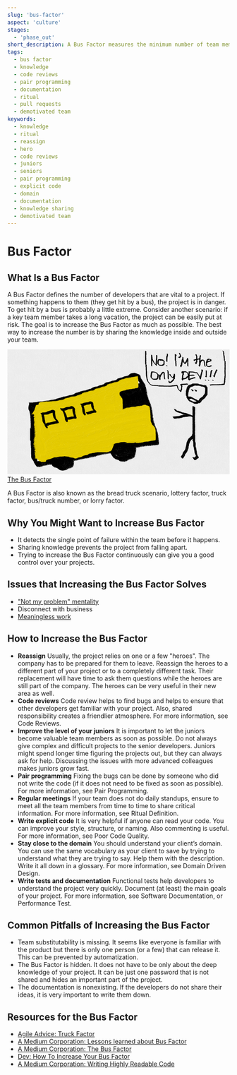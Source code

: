 ```yaml
---
slug: 'bus-factor'
aspect: 'culture'
stages:
  - 'phase_out'
short_description: A Bus Factor measures the minimum number of team members who have to be hit by a bus to put the project in jeopardy. The goal is to increase your Bus Factor as much as possible.
tags:
  - bus factor
  - knowledge
  - code reviews
  - pair programming
  - documentation
  - ritual
  - pull requests
  - demotivated team
keywords:
  - knowledge
  - ritual
  - reassign
  - hero
  - code reviews
  - juniors
  - seniors
  - pair programming
  - explicit code
  - domain
  - documentation
  - knowledge sharing
  - demotivated team
---
```


# Bus Factor

## What Is a Bus Factor

A Bus Factor defines the number of developers that are vital to a project. If something happens to them (they get hit by a bus), the project is in danger. To get hit by a bus is probably a little extreme. Consider another scenario: if a key team member takes a long vacation, the project can be easily put at risk. The goal is to increase the Bus Factor as much as possible. The best way to increase the number is by sharing the knowledge inside and outside your team.

![Bus Factor](/files/bus_factor.png)
[The Bus Factor](https://medium.com/tech-tajawal/the-bus-factor-6ea1a3ede6bd)

A Bus Factor is also known as the bread truck scenario, lottery factor, truck factor, bus/truck number, or lorry factor.

## Why You Might Want to Increase Bus Factor

- It detects the single point of failure within the team before it happens.
- Sharing knowledge prevents the project from falling apart.
- Trying to increase the Bus Factor continuously can give you a good control over your projects.

## Issues that Increasing the Bus Factor Solves

- ["Not my problem" mentality](/issues/not-my-problem-mentality)
- Disconnect with business
- [Meaningless work](/issues/meaningless-work)

## How to Increase the Bus Factor

- **Reassign**
  Usually, the project relies on one or a few "heroes". The company has to be prepared for them to leave. Reassign the heroes to a different part of your project or to a completely different task. Their replacement will have time to ask them questions while the heroes are still part of the company. The heroes can be very useful in their new area as well.
- **Code reviews**
  Code review helps to find bugs and helps to ensure that other developers get familiar with your project. Also, shared responsibility creates a friendlier atmosphere.
  For more information, see Code Reviews.
- **Improve the level of your juniors**
  It is important to let the juniors become valuable team members as soon as possible. Do not always give complex and difficult projects to the senior developers. Juniors might spend longer time figuring the projects out, but they can always ask for help. Discussing the issues with more advanced colleagues makes juniors grow fast.
- **Pair programming**
  Fixing the bugs can be done by someone who did not write the code (if it does not need to be fixed as soon as possible).
  For more information, see Pair Programming.
- **Regular meetings**
  If your team does not do daily standups, ensure to meet all the team members from time to time to share critical information.
  For more information, see Ritual Definition.
- **Write explicit code**
  It is very helpful if anyone can read your code. You can improve your style, structure, or naming. Also commenting is useful.
  For more information, see Poor Code Quality.
- **Stay close to the domain**
  You should understand your client’s domain. You can use the same vocabulary as your client to save by trying to understand what they are trying to say. Help them with the description. Write it all down in a glossary.
  For more information, see Domain Driven Design.
- **Write tests and documentation**
  Functional tests help developers to understand the project very quickly. Document (at least) the main goals of your project.
  For more information, see Software Documentation, or Performance Test.

## Common Pitfalls of Increasing the Bus Factor

- Team substitutability is missing. It seems like everyone is familiar with the product but there is only one person (or a few) that can release it. This can be prevented by automatization.
- The Bus Factor is hidden. It does not have to be only about the deep knowledge of your project. It can be just one password that is not shared and hides an important part of the project.
- The documentation is nonexisting. If the developers do not share their ideas, it is very important to write them down.

## Resources for the Bus Factor

- [Agile Advice: Truck Factor](http://www.agileadvice.com/2005/05/15/agilemanagement/truck-factor/)
- [A Medium Corporation: Lessons learned about Bus Factor](https://medium.com/@einenlum/lessons-learned-about-bus-factor-1-5-introduction-994b3b0332d3)
- [A Medium Corporation: The Bus Factor](https://medium.com/tech-tajawal/the-bus-factor-6ea1a3ede6bd)
- [Dev: How To Increase Your Bus Factor](https://dev.to/scottharrisondev/how-to-increase-your-bus-factor-3dpg)
- [A Medium Corporation: Writing Highly Readable Code](https://medium.com/swlh/writing-highly-readable-code-94da94d5d636)

